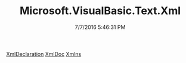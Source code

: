 ﻿---
title: Microsoft.VisualBasic.Text.Xml
date: 7/7/2016 5:46:31 PM
---

[XmlDeclaration](T-Microsoft.VisualBasic.Text.Xml.XmlDeclaration.html)
[XmlDoc](T-Microsoft.VisualBasic.Text.Xml.XmlDoc.html)
[Xmlns](T-Microsoft.VisualBasic.Text.Xml.Xmlns.html)

